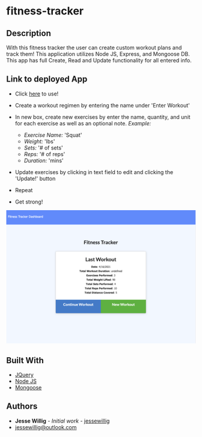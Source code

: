 # fitness-tracker

## Description
With this fitness tracker the user can create custom workout plans and track them! This application utilizes Node JS, Express, and Mongoose DB. This app has full Create, Read and Update functionality for all entered info.

## Link to deployed App
* Click [here]() to use!

* Create a workout regimen by entering the name under 'Enter Workout' 
* In new box, create new exercises by enter the name, quantity, and unit for each exercise as well as an optional note. _Example:_
    * _Exercise Name:_  'Squat'
    * _Weight:_ 'lbs'
    * _Sets:_ '# of sets'
    * _Reps:_ '# of reps'
    * _Duration:_ 'mins'
* Update exercises by clicking in text field to edit and clicking the 'Update!' button
* Repeat
* Get strong!

![Fitness Tracker](./assets/fitnesstracker.png)


## Built With

* [JQuery](https://jquery.com/)
* [Node JS](https://nodejs.org/en/)
* [Mongoose](https://mongoosejs.com/)


## Authors

* **Jesse Willig** - *Initial work* - [jessewillig](https://github.com/jessewillig)
* [jessewillig@outlook.com](mailto:jessewillig@outlook.com)